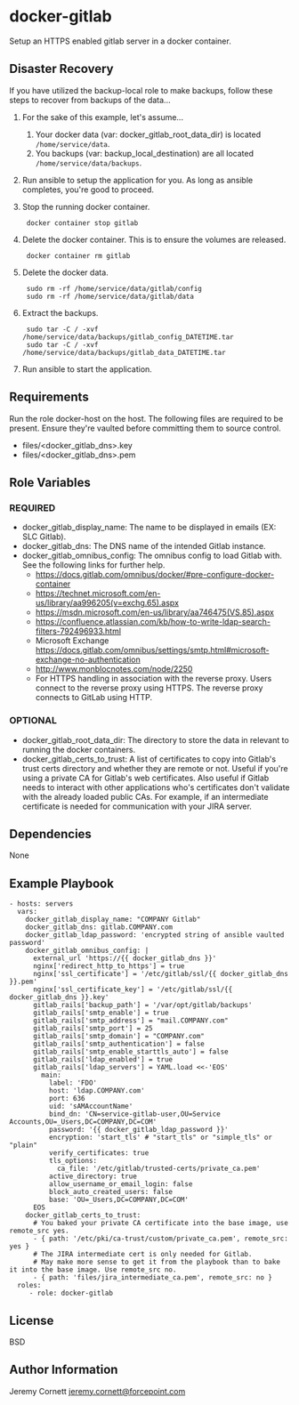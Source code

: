 # docker-gitlab

Setup an HTTPS enabled gitlab server in a docker container.

## Disaster Recovery

If you have utilized the backup-local role to make backups, follow these steps to recover from backups of the data...

1. For the sake of this example, let's assume...
   1. Your docker data (var: docker_gitlab_root_data_dir) is located `/home/service/data`.
   1. You backups (var: backup_local_destination) are all located `/home/service/data/backups`.
1. Run ansible to setup the application for you. As long as ansible completes, you're good to proceed.
1. Stop the running docker container.

        docker container stop gitlab
       
1. Delete the docker container. This is to ensure the volumes are released.

        docker container rm gitlab
       
1. Delete the docker data.

        sudo rm -rf /home/service/data/gitlab/config
        sudo rm -rf /home/service/data/gitlab/data

1. Extract the backups.

        sudo tar -C / -xvf /home/service/data/backups/gitlab_config_DATETIME.tar
        sudo tar -C / -xvf /home/service/data/backups/gitlab_data_DATETIME.tar

1. Run ansible to start the application.

## Requirements

Run the role docker-host on the host. The following files are required to be present. 
Ensure they're vaulted before committing them to source control.

* files/<docker_gitlab_dns>.key
* files/<docker_gitlab_dns>.pem

## Role Variables

### REQUIRED

* docker_gitlab_display_name: The name to be displayed in emails (EX: SLC Gitlab).
* docker_gitlab_dns: The DNS name of the intended Gitlab instance.
* docker_gitlab_omnibus_config: The omnibus config to load Gitlab with. 
  See the following links for further help.
  * https://docs.gitlab.com/omnibus/docker/#pre-configure-docker-container
  * https://technet.microsoft.com/en-us/library/aa996205(v=exchg.65).aspx
  * https://msdn.microsoft.com/en-us/library/aa746475(VS.85).aspx
  * https://confluence.atlassian.com/kb/how-to-write-ldap-search-filters-792496933.html
  * Microsoft Exchange https://docs.gitlab.com/omnibus/settings/smtp.html#microsoft-exchange-no-authentication
  * http://www.monblocnotes.com/node/2250
  * For HTTPS handling in association with the reverse proxy. Users connect to
    the reverse proxy using HTTPS. The reverse proxy connects to GitLab using HTTP.

### OPTIONAL

* docker_gitlab_root_data_dir: The directory to store the data in relevant to running the docker containers.
* docker_gitlab_certs_to_trust: A list of certificates to copy into Gitlab's trust certs directory and 
  whether they are remote or not.
  Useful if you're using a private CA for Gitlab's web certificates. 
  Also useful if Gitlab needs to interact with other applications who's certificates 
  don't validate with the already loaded public CAs. For example, if an intermediate 
  certificate is needed for communication with your JIRA server.

## Dependencies

None

## Example Playbook

    - hosts: servers
      vars:
        docker_gitlab_display_name: "COMPANY Gitlab"
        docker_gitlab_dns: gitlab.COMPANY.com
        docker_gitlab_ldap_password: 'encrypted string of ansible vaulted password'
        docker_gitlab_omnibus_config: |
          external_url 'https://{{ docker_gitlab_dns }}'
          nginx['redirect_http_to_https'] = true
          nginx['ssl_certificate'] = '/etc/gitlab/ssl/{{ docker_gitlab_dns }}.pem'
          nginx['ssl_certificate_key'] = '/etc/gitlab/ssl/{{ docker_gitlab_dns }}.key'
          gitlab_rails['backup_path'] = '/var/opt/gitlab/backups'
          gitlab_rails['smtp_enable'] = true
          gitlab_rails['smtp_address'] = "mail.COMPANY.com"
          gitlab_rails['smtp_port'] = 25
          gitlab_rails['smtp_domain'] = "COMPANY.com"
          gitlab_rails['smtp_authentication'] = false
          gitlab_rails['smtp_enable_starttls_auto'] = false
          gitlab_rails['ldap_enabled'] = true
          gitlab_rails['ldap_servers'] = YAML.load <<-'EOS'
            main:
              label: 'FDO'
              host: 'ldap.COMPANY.com'
              port: 636
              uid: 'sAMAccountName'
              bind_dn: 'CN=service-gitlab-user,OU=Service Accounts,OU=_Users,DC=COMPANY,DC=COM'
              password: '{{ docker_gitlab_ldap_password }}'
              encryption: 'start_tls' # "start_tls" or "simple_tls" or "plain"
              verify_certificates: true
              tls_options:
                ca_file: '/etc/gitlab/trusted-certs/private_ca.pem'
              active_directory: true
              allow_username_or_email_login: false
              block_auto_created_users: false
              base: 'OU=_Users,DC=COMPANY,DC=COM'
          EOS
        docker_gitlab_certs_to_trust:
          # You baked your private CA certificate into the base image, use remote_src yes.
          - { path: '/etc/pki/ca-trust/custom/private_ca.pem', remote_src: yes }
          # The JIRA intermediate cert is only needed for Gitlab. 
          # May make more sense to get it from the playbook than to bake it into the base image. Use remote_src no.
          - { path: 'files/jira_intermediate_ca.pem', remote_src: no }
      roles:
         - role: docker-gitlab

## License

BSD

## Author Information

Jeremy Cornett <jeremy.cornett@forcepoint.com>
